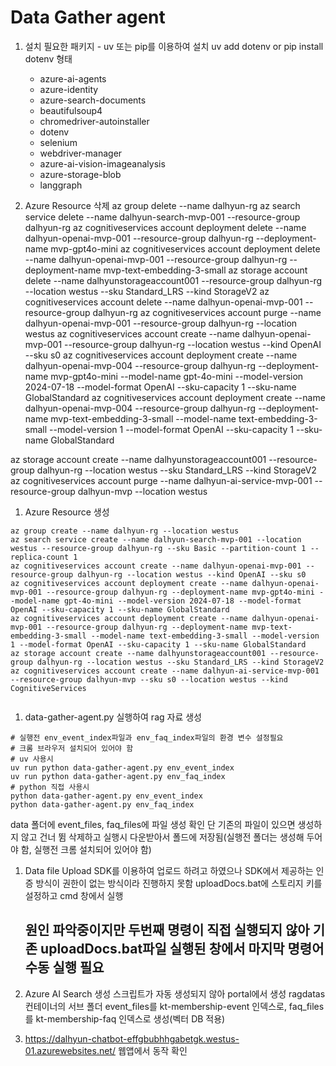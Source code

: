 # Data Gather agent

1. 설치 필요한 패키지 - uv 또는 pip를 이용하여 설치 uv add dotenv or pip install dotenv 형태
   - azure-ai-agents
   - azure-identity
   - azure-search-documents
   - beautifulsoup4
   - chromedriver-autoinstaller
   - dotenv
   - selenium
   - webdriver-manager
   - azure-ai-vision-imageanalysis
   - azure-storage-blob
   - langgraph

1. Azure Resource 삭제
az group delete --name dalhyun-rg
az search service delete --name dalhyun-search-mvp-001 --resource-group dalhyun-rg
az cognitiveservices account deployment delete --name dalhyun-openai-mvp-001 --resource-group dalhyun-rg --deployment-name mvp-gpt4o-mini
az cognitiveservices account deployment delete --name dalhyun-openai-mvp-001 --resource-group dalhyun-rg --deployment-name mvp-text-embedding-3-small 
az storage account delete --name dalhyunstorageaccount001 --resource-group dalhyun-rg --location westus --sku Standard_LRS --kind StorageV2
az cognitiveservices account delete --name dalhyun-openai-mvp-001 --resource-group dalhyun-rg
az cognitiveservices account purge --name dalhyun-openai-mvp-001 --resource-group dalhyun-rg --location westus
az cognitiveservices account create --name dalhyun-openai-mvp-001 --resource-group dalhyun-rg --location westus --kind OpenAI --sku s0
az cognitiveservices account deployment create --name dalhyun-openai-mvp-004 --resource-group dalhyun-rg --deployment-name mvp-gpt4o-mini --model-name gpt-4o-mini --model-version 2024-07-18 --model-format OpenAI --sku-capacity 1 --sku-name GlobalStandard
az cognitiveservices account deployment create --name dalhyun-openai-mvp-004 --resource-group dalhyun-rg --deployment-name mvp-text-embedding-3-small --model-name text-embedding-3-small --model-version 1 --model-format OpenAI --sku-capacity 1 --sku-name GlobalStandard

az storage account create --name dalhyunstorageaccount001 --resource-group dalhyun-rg --location westus --sku Standard_LRS --kind StorageV2
az cognitiveservices account purge --name dalhyun-ai-service-mvp-001 --resource-group dalhyun-mvp --location westus

1. Azure Resource 생성
````
az group create --name dalhyun-rg --location westus
az search service create --name dalhyun-search-mvp-001 --location westus --resource-group dalhyun-rg --sku Basic --partition-count 1 --replica-count 1
az cognitiveservices account create --name dalhyun-openai-mvp-001 --resource-group dalhyun-rg --location westus --kind OpenAI --sku s0
az cognitiveservices account deployment create --name dalhyun-openai-mvp-001 --resource-group dalhyun-rg --deployment-name mvp-gpt4o-mini --model-name gpt-4o-mini --model-version 2024-07-18 --model-format OpenAI --sku-capacity 1 --sku-name GlobalStandard
az cognitiveservices account deployment create --name dalhyun-openai-mvp-001 --resource-group dalhyun-rg --deployment-name mvp-text-embedding-3-small --model-name text-embedding-3-small --model-version 1 --model-format OpenAI --sku-capacity 1 --sku-name GlobalStandard
az storage account create --name dalhyunstorageaccount001 --resource-group dalhyun-rg --location westus --sku Standard_LRS --kind StorageV2
az cognitiveservices account create --name dalhyun-ai-service-mvp-001 --resource-group dalhyun-mvp --sku s0 --location westus --kind CognitiveServices


````
1. data-gather-agent.py 실행하여 rag 자료 생성
````
# 실행전 env_event_index파일과 env_faq_index파일의 환경 변수 설정필요
# 크롬 브라우저 설치되어 있어야 함
# uv 사용시
uv run python data-gather-agent.py env_event_index
uv run python data-gather-agent.py env_faq_index
# python 직접 사용시
python data-gather-agent.py env_event_index
python data-gather-agent.py env_faq_index
````
data 폴더에 event_files, faq_files에 파일 생성 확인
단 기존의 파일이 있으면 생성하지 않고 건너 뜀
삭제하고 실행시 다운받아서 폴드에 저장됨(실행전 폴더는 생성해 두어야 함, 실행전 크롬 설치되어 있어야 함)


1. Data file Upload
   SDK를 이용하여 업로드 하려고 하였으나 SDK에서 제공하는 인증 방식이 권한이 없는 방식이라 진행하지 못함
   uploadDocs.bat에 스토리지 키를 설정하고 cmd 창에서 실행
   ## 원인 파악중이지만 두번째 명령이 직접 실행되지 않아 기존 uploadDocs.bat파일 실행된 창에서 마지막 명령어 수동 실행 필요
1. Azure AI Search 생성
   스크립트가 자동 생성되지 않아 portal에서 생성
   ragdatas 컨테이너의 서브 폴더 event_files를 kt-membership-event 인덱스로, faq_files를 kt-membership-faq 인덱스로 생성(벡터 DB  적용)

1. https://dalhyun-chatbot-effgbubhhgabetgk.westus-01.azurewebsites.net/ 웹앱에서 동작 확인

